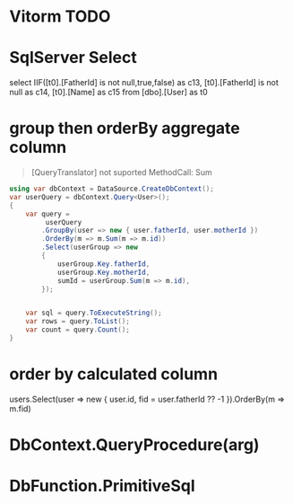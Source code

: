 ﻿# Vitorm TODO


# SqlServer  Select 
 select  IIF([t0].[FatherId] is not null,true,false) as c13, [t0].[FatherId] is not null as c14, [t0].[Name] as c15
 from [dbo].[User] as t0



# group then orderBy aggregate column
> [QueryTranslator] not suported MethodCall: Sum
``` csharp
using var dbContext = DataSource.CreateDbContext();
var userQuery = dbContext.Query<User>();
{
    var query =
         userQuery
        .GroupBy(user => new { user.fatherId, user.motherId })
        .OrderBy(m => m.Sum(m => m.id))
        .Select(userGroup => new
        {
            userGroup.Key.fatherId,
            userGroup.Key.motherId,
            sumId = userGroup.Sum(m => m.id),
        });


    var sql = query.ToExecuteString();
    var rows = query.ToList();
    var count = query.Count();
}
```



# order by calculated column
users.Select(user => new { user.id, fid = user.fatherId ?? -1 }).OrderBy(m => m.fid)



# DbContext.QueryProcedure<Entity>(arg)  
# DbFunction.PrimitiveSql  